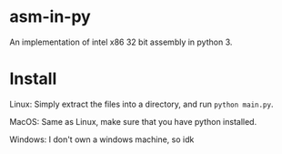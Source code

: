 # asm-in-py
An implementation of intel x86 32 bit  assembly in python 3.

# Install
Linux:
Simply extract the files into a directory, and run ```python main.py```. 

MacOS:
Same as Linux, make sure that you have python installed.

Windows:
I don't own a windows machine, so idk
